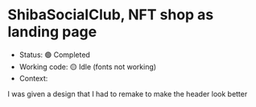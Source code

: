# ShibaSocialClub, NFT shop as landing page

- Status: 🟢 Completed
- Working code: 🟡 Idle (fonts not working)
- Context:

I was given a design that I had to remake to make the header look better
